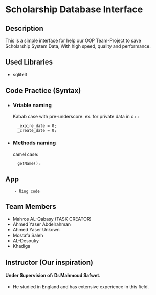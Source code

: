 # Scholarship Database Interface

## Description
This is a simple interface for help our OOP Team-Project to save Scholarship System Data, With high speed, quality and performance.


## Used Libraries
- sqlite3

## Code Practice (Syntax)
- ### Vriable naming
    Kabab case with pre-underscore: ex. for private data in c++

        _expire_date = 0;
        _create_date = 0;
 
- ### Methods naming
    camel case:

        getName();

## App
        - Uing code 
## Team Members
- Mahros AL-Qabasy (TASK CREATOR)
- Ahmed Yaser Abdelrahman
- Ahmed Yaser Unkown
- Mostafa Saleh
- AL-Desouky
- Khadiga

## Instructor (Our inspiration)
#### Under Supervision of: Dr.Mahmoud Safwet.
- He studied in England and has extensive experience in this field.
